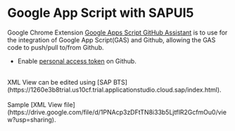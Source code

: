 # Google App Script with SAPUI5
Google Chrome Extension [Google Apps Script GitHub Assistant](https://chrome.google.com/webstore/detail/google-apps-script-github/lfjcgcmkmjjlieihflfhjopckgpelofo) is to use for the integration of Google App Script(GAS) and Github, allowing the GAS code to push/pull to/from Github.<br/>
- Enable [personal access token](https://docs.github.com/en/enterprise-server@3.4/authentication/keeping-your-account-and-data-secure/creating-a-personal-access-token) on Github.
<br/>
XML View can be edited using [SAP BTS](https://1260e3b8trial.us10cf.trial.applicationstudio.cloud.sap/index.html). <br/>
<br/>
Sample [XML View file](https://drive.google.com/file/d/1PNAcp3zDFtTN8i33b5LjtfIR2GcfmOu0/view?usp=sharing). 
